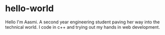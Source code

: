 # hello-world
Hello I'm Aasmi. A second year engineering student paving her way into the technical world. I code in c++ and trying out my hands in web development.

